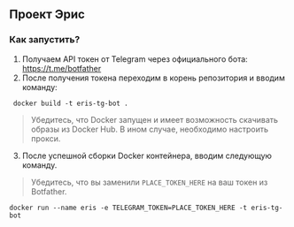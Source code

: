 ## Проект Эрис



### Как запустить?

1. Получаем API токен от Telegram через официального бота: https://t.me/botfather
2. После получения токена переходим в корень репозитория и вводим команду:
```shell
 docker build -t eris-tg-bot .
```

> Убедитесь, что Docker запущен и имеет возможность скачивать
> образы из Docker Hub. В ином случае, необходимо настроить прокси.

3. После успешной сборки Docker контейнера, вводим следующую команду.
> Убедитесь, что вы заменили `PLACE_TOKEN_HERE` на ваш токен из Botfather.
```shell
docker run --name eris -e TELEGRAM_TOKEN=PLACE_TOKEN_HERE -t eris-tg-bot
```